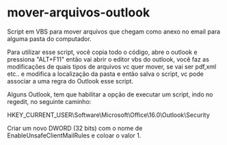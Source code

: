 # mover-arquivos-outlook
Script em VBS para mover arquivos que chegam como anexo no email para alguma pasta do computador.


Para utilizar esse script, você copia todo o código, abre o outlook e pressiona "ALT+F11" então vai abrir o editor vbs do outlook, você faz as modificações de quais tipos de arquivos vc quer mover, se vai ser pdf,xml etc.. e modifica a localização da pasta e então salva o script, vc pode associar a uma regra do Outlook esse script.


Alguns Outlook, tem que habilitar a opção de executar um script, indo no regedit, no seguinte caminho:

HKEY_CURRENT_USER\Software\Microsoft\Office\16.0\Outlook\Security

Criar um novo DWORD (32 bits) com o nome de EnableUnsafeClientMailRules e coloar o valor 1.
